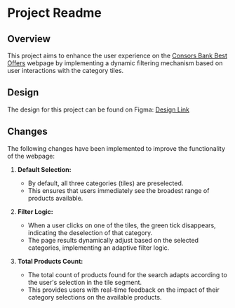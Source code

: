 # Project Readme

## Overview

This project aims to enhance the user experience on the [Consors Bank Best Offers](https://aktionen.consorsbank.de/ev/ev_beste_angebote/) webpage by implementing a dynamic filtering mechanism based on user interactions with the category tiles.

## Design

The design for this project can be found on Figma: [Design Link](https://www.figma.com/file/ufDstl93tly8pveDrdAZIF/)

## Changes

The following changes have been implemented to improve the functionality of the webpage:

1. **Default Selection:**

   - By default, all three categories (tiles) are preselected.
   - This ensures that users immediately see the broadest range of products available.

2. **Filter Logic:**

   - When a user clicks on one of the tiles, the green tick disappears, indicating the deselection of that category.
   - The page results dynamically adjust based on the selected categories, implementing an adaptive filter logic.

3. **Total Products Count:**
   - The total count of products found for the search adapts according to the user's selection in the tile segment.
   - This provides users with real-time feedback on the impact of their category selections on the available products.

